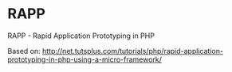 RAPP
====

 RAPP - Rapid Application Prototyping in PHP
 
 Based on: http://net.tutsplus.com/tutorials/php/rapid-application-prototyping-in-php-using-a-micro-framework/

